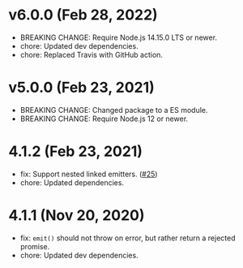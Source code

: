 # v6.0.0 (Feb 28, 2022)

 * BREAKING CHANGE: Require Node.js 14.15.0 LTS or newer.
 * chore: Updated dev dependencies.
 * chore: Replaced Travis with GitHub action.

# v5.0.0 (Feb 23, 2021)

 * BREAKING CHANGE: Changed package to a ES module.
 * BREAKING CHANGE: Require Node.js 12 or newer.

# 4.1.2 (Feb 23, 2021)

 * fix: Support nested linked emitters. ([#25](https://github.com/cb1kenobi/hook-emitter/issues/25))
 * chore: Updated dependencies.

# 4.1.1 (Nov 20, 2020)

 * fix: `emit()` should not throw on error, but rather return a rejected promise.
 * chore: Updated dev dependencies.
